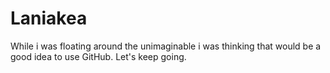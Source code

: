 # Laniakea


While i was floating around the unimaginable i was thinking that would be a good idea to use GitHub.
Let's keep going.
